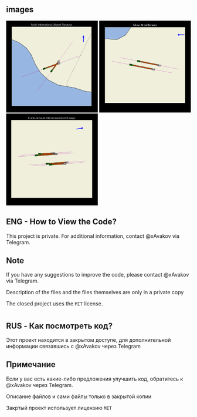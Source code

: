 ## images

<img src="examples/example_1.png" alt="" width="250" height="250"> <img src="examples/example_2.png" alt="" width="250" height="250"> <img src="examples/example_3.png" alt="" width="250" height="250">

## ENG - How to View the Code?

This project is private. For additional information, contact @xAvakov via Telegram.

## Note

If you have any suggestions to improve the code, please contact @xAvakov via Telegram.

Description of the files and the files themselves are only in a private copy

The closed project uses the `MIT` license.

#

## RUS - Как посмотреть код?

Этот проект находится в закрытом доступе, для дополнительной информации связавшись с @xAvakov через Telegram

## Примечание

Если у вас есть какие-либо предложения улучшить код, обратитесь к @xAvakov через Telegram.

Описание файлов и сами файлы только в закрытой копии

Закртый проект использует лицензию `MIT`
